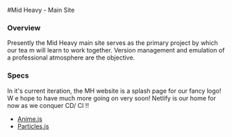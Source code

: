 #Mid Heavy - Main Site

### Overview

Presently the Mid Heavy main site serves as the primary project by which our tea
m will learn to work together. Version management and emulation of a professional atmosphere are the objective. 

### Specs

In it's current iteration, the MH website is a splash page for our fancy logo! W
e hope to have much more going on very soon! Netlify is our home for now as we conquer CD/ CI !!

- [Anime.js](https://https://animejs.com/)
- [Particles.js](https://https://vincentgarreau.com/particles.js/)


